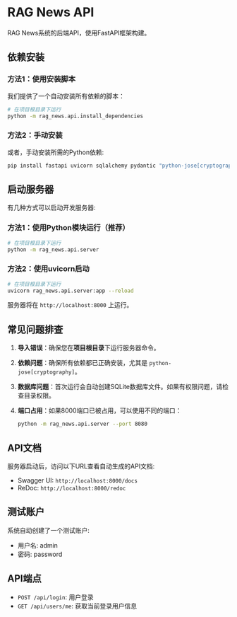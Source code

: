 # RAG News API

RAG News系统的后端API，使用FastAPI框架构建。

## 依赖安装

### 方法1：使用安装脚本

我们提供了一个自动安装所有依赖的脚本：

```bash
# 在项目根目录下运行
python -m rag_news.api.install_dependencies
```

### 方法2：手动安装

或者，手动安装所需的Python依赖:

```bash
pip install fastapi uvicorn sqlalchemy pydantic "python-jose[cryptography]" bcrypt python-multipart
```

## 启动服务器

有几种方式可以启动开发服务器:

### 方法1：使用Python模块运行（推荐）

```bash
# 在项目根目录下运行
python -m rag_news.api.server
```

### 方法2：使用uvicorn启动

```bash
# 在项目根目录下运行
uvicorn rag_news.api.server:app --reload
```

服务器将在 `http://localhost:8000` 上运行。

## 常见问题排查

1. **导入错误**：确保您在**项目根目录**下运行服务器命令。

2. **依赖问题**：确保所有依赖都已正确安装，尤其是 `python-jose[cryptography]`。

3. **数据库问题**：首次运行会自动创建SQLite数据库文件。如果有权限问题，请检查目录权限。

4. **端口占用**：如果8000端口已被占用，可以使用不同的端口：
   ```bash
   python -m rag_news.api.server --port 8080
   ```

## API文档

服务器启动后，访问以下URL查看自动生成的API文档:

- Swagger UI: `http://localhost:8000/docs`
- ReDoc: `http://localhost:8000/redoc`

## 测试账户

系统自动创建了一个测试账户:

- 用户名: admin
- 密码: password

## API端点

- `POST /api/login`: 用户登录
- `GET /api/users/me`: 获取当前登录用户信息 